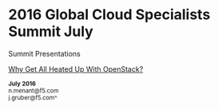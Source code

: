 # 2016 Global Cloud Specialists Summit July

Summit Presentations


[Why Get All Heated Up With OpenStack?](./Heat/01_TOC.md)


<sup>
<b>July 2016</b></br>
n.menant@f5.com</br>
j.gruber@f5.com^
</sup>
